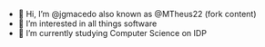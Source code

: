 - 👋 Hi, I’m @jgmacedo also known as @MTheus22 (fork content)
- 👀 I’m interested in all things software
- 🌱 I’m currently studying Computer Science on IDP

<!---
jgmacedo/jgmacedo is a ✨ special ✨ repository because its `README.md` (this file) appears on your GitHub profile.
You can click the Preview link to take a look at your changes.
--->
